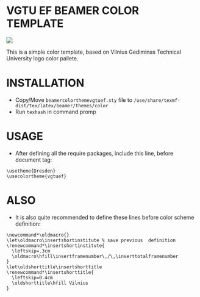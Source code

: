 # VGTU EF BEAMER COLOR TEMPLATE

[![](https://dummas.files.wordpress.com/2012/06/screen.png)](http://dummas.wordpress.com)

This is a simple color template, based on Vilnius Gediminas Technical University logo color pallete.


# INSTALLATION
* Copy/Move `beamercolorthemevgtuef.sty` file to `/use/share/texmf-dist/tex/latex/beamer/themes/color`
* Run `texhash` in command promp


# USAGE
* After defining all the require packages, include this line, before document tag:

```
\usetheme{Dresden}
\usecolortheme{vgtuef}
```

# ALSO
* It is also quite recommended to define these lines before color scheme definition:

```
\newcommand*\oldmacro{}
\let\oldmacro\insertshortinstitute % save previous 	definition
\renewcommand*\insertshortinstitute{
  \leftskip=.3cm
  \oldmacro\hfill\insertframenumber\,/\,\inserttotalframenumber
}
\let\oldshorttitle\insertshorttitle
\renewcommand*\insertshorttitle{
  \leftskip=0.4cm
  \oldshorttitle\hfill Vilnius
}
```
